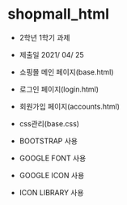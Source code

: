 # shopmall_html
 - 2학년 1학기 과제

 - 제출일 2021/ 04/ 25

 - 쇼핑몰 메인 페이지(base.html)

 - 로그인 페이지(login.html)

 - 회원가입 페이지(accounts.html)

 - css관리(base.css)

 - BOOTSTRAP 사용

 - GOOGLE FONT 사용

 - GOOGLE ICON 사용

 - ICON LIBRARY 사용
